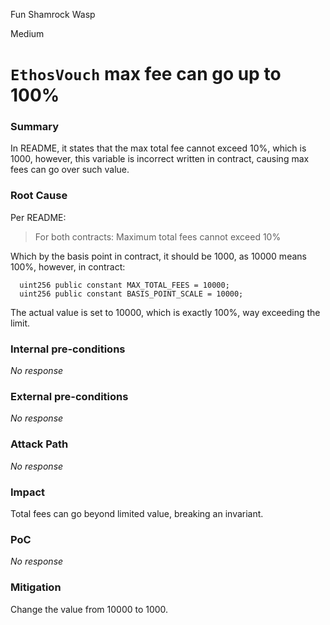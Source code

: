 Fun Shamrock Wasp

Medium

# `EthosVouch` max fee can go up to 100%

### Summary

In README, it states that the max total fee cannot exceed 10%, which is 1000, however, this variable is incorrect written in contract, causing max fees can go over such value.

### Root Cause

Per README:
> For both contracts:
>  Maximum total fees cannot exceed 10%

Which by the basis point in contract, it should be 1000, as 10000 means 100%, however, in contract:
```solidity
  uint256 public constant MAX_TOTAL_FEES = 10000;
  uint256 public constant BASIS_POINT_SCALE = 10000;
```

The actual value is set to 10000, which is exactly 100%, way exceeding the limit.

### Internal pre-conditions

_No response_

### External pre-conditions

_No response_

### Attack Path

_No response_

### Impact

Total fees can go beyond limited value, breaking an invariant.

### PoC

_No response_

### Mitigation

Change the value from 10000 to 1000.
